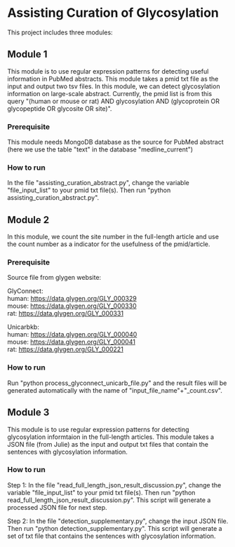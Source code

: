 # Assisting Curation of Glycosylation

This project includes three modules: 

## Module 1
This module is to use regular expression patterns for detecting useful information in PubMed abstracts. This module takes a pmid txt file as the input and output two tsv files. In this module, we can detect glycosylation information on large-scale abstract. Currently, the pmid list is from this query "(human or mouse or rat) AND glycosylation AND (glycoprotein OR glycopeptide OR glycosite OR site)".

### Prerequisite 

This module needs MongoDB database as the source for PubMed abstract (here we use the table "text" in the database "medline_current")

### How to run
In the file "assisting_curation_abstract.py", change the variable "file_input_list" to your pmid txt file(s). Then run "python assisting_curation_abstract.py".


## Module 2

In this module, we count the site number in the full-length article and use the count number as a indicator for the usefulness of the pmid/article. 

### Prerequisite 

Source file from glygen website: 

GlyConnect: \
human: https://data.glygen.org/GLY_000329 \
mouse: https://data.glygen.org/GLY_000330 \
rat: https://data.glygen.org/GLY_000331

Unicarbkb: \
human: https://data.glygen.org/GLY_000040 \
mouse: https://data.glygen.org/GLY_000041 \
rat: https://data.glygen.org/GLY_000221

### How to run

Run "python process_glyconnect_unicarb_file.py" and the result files will be generated automatically with the name of "input_file_name"+"_count.csv".

## Module 3
This module is to use regular expression patterns for detecting glycosylation informtaion in the full-length articles. This module takes a JSON file (from Julie) as the input and output txt files that contain the sentences with glycosylation information.

### How to run
Step 1: In the file "read_full_length_json_result_discussion.py", change the variable "file_input_list" to your pmid txt file(s). Then run "python read_full_length_json_result_discussion.py". This script will generate a processed JSON file for next step.

Step 2: In the file "detection_supplementary.py", change the input JSON file. Then run "python detection_supplementary.py". This script will generate a set of txt file that contains the sentences with glycosylation information.


